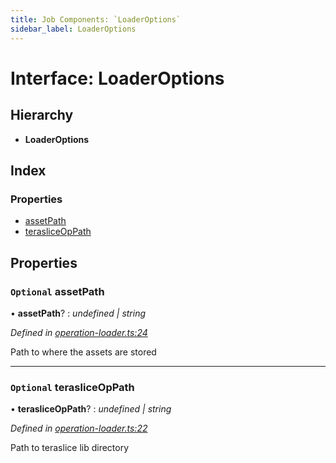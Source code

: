 ```yaml
---
title: Job Components: `LoaderOptions`
sidebar_label: LoaderOptions
---
```


# Interface: LoaderOptions

## Hierarchy

* **LoaderOptions**

## Index

### Properties

* [assetPath](loaderoptions.md#optional-assetpath)
* [terasliceOpPath](loaderoptions.md#optional-terasliceoppath)

## Properties

### `Optional` assetPath

• **assetPath**? : *undefined | string*

*Defined in [operation-loader.ts:24](https://github.com/terascope/teraslice/blob/d8feecc03/packages/job-components/src/operation-loader.ts#L24)*

Path to where the assets are stored

___

### `Optional` terasliceOpPath

• **terasliceOpPath**? : *undefined | string*

*Defined in [operation-loader.ts:22](https://github.com/terascope/teraslice/blob/d8feecc03/packages/job-components/src/operation-loader.ts#L22)*

Path to teraslice lib directory
